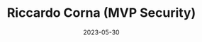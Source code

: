 ---
title: "Riccardo Corna (MVP Security)"
date: 2023-05-30
layout: redirect
redirect_url: "https://mvp.microsoft.com/en-us/PublicProfile/5005093"
---